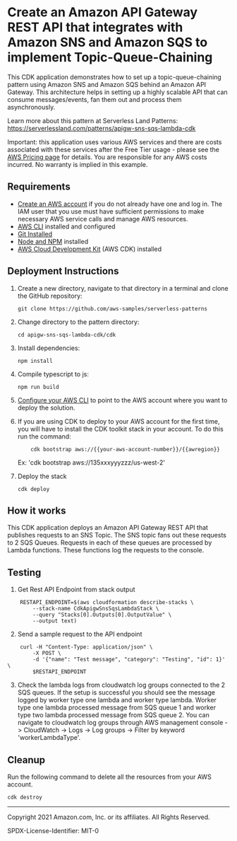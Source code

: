 # Create an Amazon API Gateway REST API that integrates with Amazon SNS and Amazon SQS to implement Topic-Queue-Chaining

This CDK application demonstrates how to set up a topic-queue-chaining pattern using Amazon SNS and Amazon SQS behind an Amazon API Gateway. 
This architecture helps in setting up a highly scalable API that can consume messages/events, fan them out and process them asynchronously. 

Learn more about this pattern at Serverless Land Patterns: https://serverlessland.com/patterns/apigw-sns-sqs-lambda-cdk

Important: this application uses various AWS services and there are costs associated with these services after the Free Tier usage - please see the [AWS Pricing page](https://aws.amazon.com/pricing/) for details. You are responsible for any AWS costs incurred. No warranty is implied in this example.

## Requirements

* [Create an AWS account](https://portal.aws.amazon.com/gp/aws/developer/registration/index.html) if you do not already have one and log in. The IAM user that you use must have sufficient permissions to make necessary AWS service calls and manage AWS resources.
* [AWS CLI](https://docs.aws.amazon.com/cli/latest/userguide/install-cliv2.html) installed and configured
* [Git Installed](https://git-scm.com/book/en/v2/Getting-Started-Installing-Git)
* [Node and NPM](https://nodejs.org/en/download/) installed
* [AWS Cloud Development Kit](https://docs.aws.amazon.com/cdk/latest/guide/cli.html) (AWS CDK) installed

## Deployment Instructions

1. Create a new directory, navigate to that directory in a terminal and clone the GitHub repository:
    ``` 
    git clone https://github.com/aws-samples/serverless-patterns
    ```

2. Change directory to the pattern directory:
    ```
    cd apigw-sns-sqs-lambda-cdk/cdk
    ```

3. Install dependencies:
    ```
    npm install
    ```

4. Compile typescript to js:
    ```
    npm run build
    ```

5. [Configure your AWS CLI](https://docs.aws.amazon.com/cli/latest/userguide/cli-chap-configure.html) to point to the AWS account where you want to deploy the solution.

6. If you are using CDK to deploy to your AWS account for the first time, you will have to install the CDK toolkit stack in your account. 
To do this run the command:
    ```
        cdk bootstrap aws://{{your-aws-account-number}}/{{awregion}}
    ```
    Ex: 'cdk bootstrap aws://135xxxyyyzzz/us-west-2'

7. Deploy the stack
    ```
    cdk deploy
    ```

## How it works

This CDK application deploys an Amazon API Gateway REST API that publishes requests to an SNS Topic. The SNS topic fans out these requests to 2 SQS Queues. Requests in each of these queues are processed by Lambda functions. These functions log the requests to the console.

## Testing

1. Get Rest API Endpoint from stack output
```
    RESTAPI_ENDPOINT=$(aws cloudformation describe-stacks \
        --stack-name CdkApigwSnsSqsLambdaStack \
        --query "Stacks[0].Outputs[0].OutputValue" \
        --output text)
```

2. Send a sample request to the API endpoint
```
    curl -H "Content-Type: application/json" \
        -X POST \
        -d '{"name": "Test message", "category": "Testing", "id": 1}' \
        $RESTAPI_ENDPOINT
```

3. Check the lambda logs from cloudwatch log groups connected to the 2 SQS queues. If the setup is successful you should see the message logged by worker type one lambda and worker type lambda. Worker type one lambda processed message from SQS queue 1 and worker type two lambda processed message from SQS queue 2. 
You can navigate to cloudwatch log groups through AWS management console -> CloudWatch ->  Logs -> Log groups -> Filter by keyword 'workerLambdaType'. 

## Cleanup
 
Run the following command to delete all the resources from your AWS account.
```
cdk destroy
```

----
Copyright 2021 Amazon.com, Inc. or its affiliates. All Rights Reserved.

SPDX-License-Identifier: MIT-0